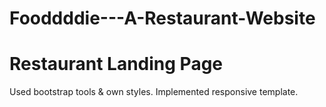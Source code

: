 # Fooddddie---A-Restaurant-Website
# Restaurant Landing Page 
Used bootstrap tools & own styles. 
Implemented responsive template.
